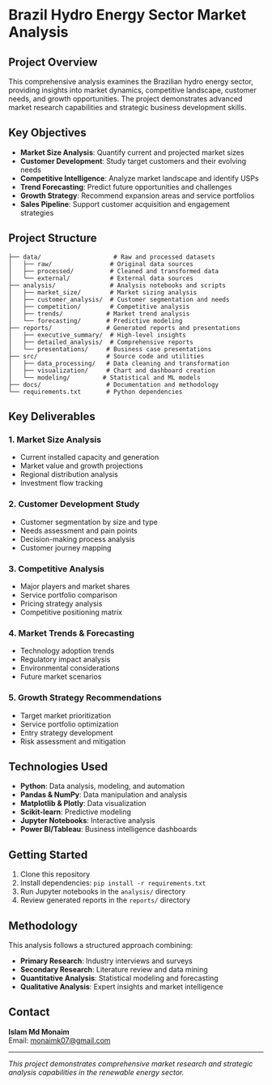 # Brazil Hydro Energy Sector Market Analysis

## Project Overview
This comprehensive analysis examines the Brazilian hydro energy sector, providing insights into market dynamics, competitive landscape, customer needs, and growth opportunities. The project demonstrates advanced market research capabilities and strategic business development skills.

## Key Objectives
- **Market Size Analysis**: Quantify current and projected market sizes
- **Customer Development**: Study target customers and their evolving needs
- **Competitive Intelligence**: Analyze market landscape and identify USPs
- **Trend Forecasting**: Predict future opportunities and challenges
- **Growth Strategy**: Recommend expansion areas and service portfolios
- **Sales Pipeline**: Support customer acquisition and engagement strategies

## Project Structure

```
├── data/                    # Raw and processed datasets
│   ├── raw/                # Original data sources
│   ├── processed/          # Cleaned and transformed data
│   └── external/           # External data sources
├── analysis/               # Analysis notebooks and scripts
│   ├── market_size/        # Market sizing analysis
│   ├── customer_analysis/  # Customer segmentation and needs
│   ├── competition/        # Competitive analysis
│   ├── trends/            # Market trend analysis
│   └── forecasting/       # Predictive modeling
├── reports/               # Generated reports and presentations
│   ├── executive_summary/  # High-level insights
│   ├── detailed_analysis/  # Comprehensive reports
│   └── presentations/     # Business case presentations
├── src/                   # Source code and utilities
│   ├── data_processing/   # Data cleaning and transformation
│   ├── visualization/     # Chart and dashboard creation
│   └── modeling/         # Statistical and ML models
├── docs/                  # Documentation and methodology
└── requirements.txt       # Python dependencies
```

## Key Deliverables

### 1. Market Size Analysis
- Current installed capacity and generation
- Market value and growth projections
- Regional distribution analysis
- Investment flow tracking

### 2. Customer Development Study
- Customer segmentation by size and type
- Needs assessment and pain points
- Decision-making process analysis
- Customer journey mapping

### 3. Competitive Analysis
- Major players and market shares
- Service portfolio comparison
- Pricing strategy analysis
- Competitive positioning matrix

### 4. Market Trends & Forecasting
- Technology adoption trends
- Regulatory impact analysis
- Environmental considerations
- Future market scenarios

### 5. Growth Strategy Recommendations
- Target market prioritization
- Service portfolio optimization
- Entry strategy development
- Risk assessment and mitigation

## Technologies Used
- **Python**: Data analysis, modeling, and automation
- **Pandas & NumPy**: Data manipulation and analysis
- **Matplotlib & Plotly**: Data visualization
- **Scikit-learn**: Predictive modeling
- **Jupyter Notebooks**: Interactive analysis
- **Power BI/Tableau**: Business intelligence dashboards

## Getting Started
1. Clone this repository
2. Install dependencies: `pip install -r requirements.txt`
3. Run Jupyter notebooks in the `analysis/` directory
4. Review generated reports in the `reports/` directory

## Methodology
This analysis follows a structured approach combining:
- **Primary Research**: Industry interviews and surveys
- **Secondary Research**: Literature review and data mining
- **Quantitative Analysis**: Statistical modeling and forecasting
- **Qualitative Analysis**: Expert insights and market intelligence

## Contact

**Islam Md Monaim**  
Email: [monaimk07@gmail.com](mailto:monaimk07@gmail.com)

---
*This project demonstrates comprehensive market research and strategic analysis capabilities in the renewable energy sector.* 